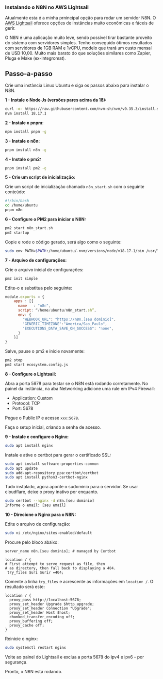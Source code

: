 ### Instalando o N8N no AWS Lightsail

Atualmente esta é a minha prnincipal opção para rodar um servidor N8N. O [AWS Lightsail](https://aws.amazon.com/pt/lightsail/pricing/) oferece opções de instâncias muito econômicas e fáceis de gerir.

O N8N é uma aplicação muito leve, sendo possível tirar bastante proveito do sistema com servidores simples. Tenho conseguido ótimos resultados com servidores de 1GB RAM e 1vCPU, modelo que trará um custo mensal de USD 10,00. Muito mais barato do que soluções similares como Zapier, Pluga e Make (ex-Integromat).

## Passo-a-passo

Crie uma instância Linux Ubuntu e siga os passos abaixo para instalar o N8N.

**1 - Instale o Node Js (versões pares acima da 18):**
```bash
curl -o- https://raw.githubusercontent.com/nvm-sh/nvm/v0.35.3/install.sh | bash
nvm install 18.17.1
```

**2 - Instale o pnpm:**
```bash
npm install pnpm -g
```

**3 - Instale o n8n:**
```bash
pnpm install n8n -g
```

**4 - Instale o pm2:**
```bash
pnpm install pm2 -g
```

**5 - Crie um script de inicialização:**

Crie um script de inicialização chamado `n8n_start.sh` com o seguinte conteúdo:
```bash
#!/bin/bash
cd /home/ubuntu
pnpm n8n
```

**6 - Configure o PM2 para iniciar o N8N:**
```bash
pm2 start n8n_start.sh
pm2 startup
```
Copie e rode o código gerado, será algo como o seguinte:
```bash
sudo env PATH=$PATH:/home/ubuntu/.nvm/versions/node/v18.17.1/bin /usr/lib/node_modules/pm2/bin/pm2 startup systemd -u ubuntu --hp /home/ubuntu
```

**7 - Arquivo de configurações:**

Crie o arquivo inicial de configurações:
```bash
pm2 init simple
```

Edite-o e substitua pelo seguinte:
```javascript
module.exports = {
    apps : [{
      name   : "n8n",
      script: “/home/ubuntu/n8n_start.sh”,
      env: {
        "WEBHOOK_URL": "https://n8n.[seu dominio]",
        "GENERIC_TIMEZONE":"America/Sao_Paulo",
        "EXECUTIONS_DATA_SAVE_ON_SUCCESS": "none",
      } 
    }]
}
```
Salve, pause o pm2 e inicie novamente:
```bash
pm2 stop
pm2 start ecosystem.config.js
```

**8 - Configure o Lightsail:**

Abra a porta 5678 para testar se o N8N está rodando corretamente.
No painel da instância, na aba Networking adicione uma rule em IPv4 Firewall:

- Application: Custom
- Protocol: TCP
- Port: 5678

Pegue o Public IP e acesse `xxx:5678`.

Faça o setup inicial, criando a senha de acesso.

**9 - Instale e configure o Nginx:**
```bash
sudo apt install nginx
```

Instale e ative o certbot para gerar o certificado SSL:
```bash
sudo apt install software-properties-common
sudo apt update
sudo add-apt-repository ppa:certbot/certbot
sudo apt install python3-certbot-nginx
```

Tudo instalado, agora aponte o sudominio para o servidor. Se usar cloudflare, deixe o proxy inativo por enquanto.
```bash
sudo certbot --nginx -d n8n.[seu dominio]
Informe o email: [seu email]
```

**10 - Direcione o Nginx para o N8N:**

Edite o arquivo de configuração:
```bash
sudo vi /etc/nginx/sites-enabled/default
```

Procure pelo bloco abaixo:
```
server_name n8n.[seu dominio]; # managed by Certbot

location / {
# First attempt to serve request as file, then
# as directory, then fall back to displaying a 404.
 try_files $uri $uri/ =404;
```

Comente a linha `try_files` e acrescente as informações em `location /`. O resultado será este:
```
location / {
  proxy_pass http://localhost:5678;
  proxy_set_header Upgrade $http_upgrade;
  proxy_set_header Connection "Upgrade";
  proxy_set_header Host $host;
  chunked_transfer_encoding off;
  proxy_buffering off;
  proxy_cache off;
}
```

Reinicie o nginx:
```bash
sudo systemctl restart nginx
```

Volte ao painel do Lightsail e exclua a porta 5678 do ipv4 e ipv6 - por segurança.

Pronto, o N8N está rodando.
